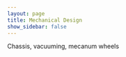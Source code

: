 ```yaml
---
layout: page
title: Mechanical Design
show_sidebar: false
---
```


Chassis, vacuuming, mecanum wheels